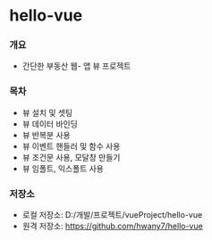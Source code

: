 # hello-vue

### 개요
* 간단한 부동산 웹- 앱 뷰 프로젝트

### 목차
* 뷰 설치 및 셋팅
* 뷰 데이터 바인딩
* 뷰 반복분 사용
* 뷰 이벤트 핸들러 및 함수 사용
* 뷰 조건문 사용, 모달창 만들기
* 뷰 임폴트, 익스폴트 사용

### 저장소
* 로컬 저장소: D:/개발/프로젝트/vueProject/hello-vue
* 원격 저장소: https://github.com/hwany7/hello-vue
